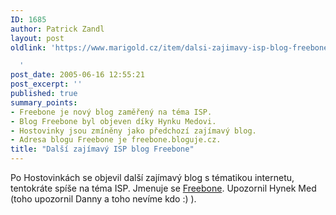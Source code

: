 ```yaml
---
ID: 1685
author: Patrick Zandl
layout: post
oldlink: 'https://www.marigold.cz/item/dalsi-zajimavy-isp-blog-freebone

  '
post_date: 2005-06-16 12:55:21
post_excerpt: ''
published: true
summary_points:
- Freebone je nový blog zaměřený na téma ISP.
- Blog Freebone byl objeven díky Hynku Medovi.
- Hostovinky jsou zmíněny jako předchozí zajímavý blog.
- Adresa blogu Freebone je freebone.bloguje.cz.
title: "Další zajímavý ISP blog Freebone"
---
```


<p>Po Hostovinkách se objevil další zajímavý blog s tématikou internetu, tentokráte spíše na téma ISP. Jmenuje se <a href="http://freebone.bloguje.cz">Freebone</a>. Upozornil Hynek Med (toho upozornil Danny a toho nevíme kdo :) ).
</p>